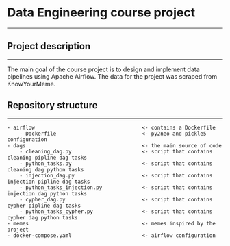 # Data Engineering course project
-----

## Project description
-----

The main goal of the course project is to design and implement data pipelines using Apache Airflow. 
The data for the project was scraped from KnowYourMeme.

## Repository structure
-----
```
- airflow                                   <- contains a Dockerfile
    - Dockerfile                            <- py2neo and pickle5 configuration
- dags                                      <- the main source of code
    - cleaning_dag.py                       <- script that contains cleaning pipline dag tasks
    - python_tasks.py                       <- script that contains cleaning dag python tasks
    - injection_dag.py                      <- script that contains injection pipline dag tasks
    - python_tasks_injection.py             <- script that contains injection dag python tasks
    - cypher_dag.py                         <- script that contains cypher pipline dag tasks
    - python_tasks_cypher.py                <- script that contains cypher dag python tasks
- memes                                     <- memes inspired by the project
- docker-compose.yaml                       <- airflow configuration


```
